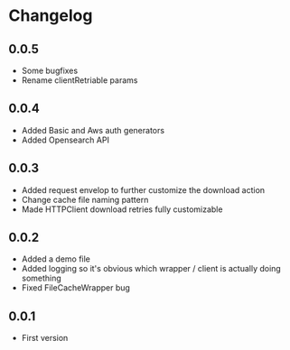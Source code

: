 # Changelog

## 0.0.5

- Some bugfixes
- Rename clientRetriable params

## 0.0.4

- Added Basic and Aws auth generators
- Added Opensearch API

## 0.0.3

- Added request envelop to further customize the download action
- Change cache file naming pattern
- Made HTTPClient download retries fully customizable 

## 0.0.2

- Added a demo file
- Added logging so it's obvious which wrapper / client is actually doing something
- Fixed FileCacheWrapper bug

## 0.0.1

- First version
